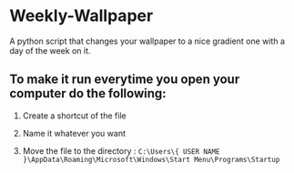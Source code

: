 # Weekly-Wallpaper
A python script that changes your wallpaper to a nice gradient one with a day of the week on it.

## To make it run everytime you open your computer do the following:
 
1. Create a shortcut of the file

2. Name it whatever you want

3. Move the file to the directory :  `C:\Users\{ USER NAME }\AppData\Roaming\Microsoft\Windows\Start Menu\Programs\Startup`